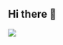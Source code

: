 ## Hi there 👋

<picture>
  <source
    srcset="https://github-readme-stats.vercel.app/api?username=eduardonsm&show_icons=true&theme=dark"
    media="(prefers-color-scheme: dark)"
  />
  <source
    srcset="https://github-readme-stats.vercel.app/api?username=eduardonsm&show_icons=true"
    media="(prefers-color-scheme: light), (prefers-color-scheme: no-preference)"
  />
  <img src="https://github-readme-stats.vercel.app/api?username=eduardonsm&show_icons=true" />
</picture>
